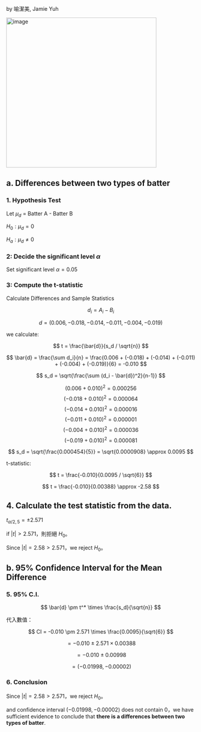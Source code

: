 by 喻潔美, Jamie Yuh

<img width="400" alt="image" src="https://github.com/user-attachments/assets/2e6ef1e4-b0f8-435b-9bda-84fc091f2486" />  



## a. Differences between two types of batter
### 1. Hypothesis Test
Let $\mu_d$ = Batter A - Batter B

$H_0: \mu_d = 0 \quad$

$H_a: \mu_d \neq 0 \quad$

### 2: Decide the significant level $\alpha$
Set significant level $\alpha = 0.05$

### 3: Compute the t-statistic
Calculate Differences and Sample Statistics

$$
d_i = A_i - B_i
$$

$$
d = (0.006, -0.018, -0.014, -0.011, -0.004, -0.019)
$$

we calculate:

$$
t = \frac{\bar{d}}{s_d / \sqrt{n}}
$$

$$
\bar{d} = \frac{\sum d_i}{n} = \frac{0.006 + (-0.018) + (-0.014) + (-0.011) + (-0.004) + (-0.019)}{6} = -0.010
$$

$$
s_d = \sqrt{\frac{\sum (d_i - \bar{d})^2}{n-1}}
$$

$$
(0.006 + 0.010)^2 = 0.000256
$$
$$
(-0.018 + 0.010)^2 = 0.000064
$$
$$
(-0.014 + 0.010)^2 = 0.000016
$$
$$
(-0.011 + 0.010)^2 = 0.000001
$$
$$
(-0.004 + 0.010)^2 = 0.000036
$$
$$
(-0.019 + 0.010)^2 = 0.000081
$$


$$
s_d = \sqrt{\frac{0.000454}{5}} = \sqrt{0.0000908} \approx 0.0095
$$

t-statistic:

$$
t = \frac{-0.010}{0.0095 / \sqrt{6}}
$$

$$
t = \frac{-0.010}{0.00388} \approx -2.58
$$

## 4. Calculate the test statistic from the data.
$t_{\alpha/2,5} = \pm 2.571$

if $|t| > 2.571$，則拒絕 $H_0$。

Since $|t| = 2.58 > 2.571$，we reject $H_0$。




## **b. 95% Confidence Interval for the Mean Difference**  

### 5. 95\% C.I.
$$
\bar{d} \pm t^* \times \frac{s_d}{\sqrt{n}}
$$

代入數值：

$$
CI = -0.010 \pm 2.571 \times \frac{0.0095}{\sqrt{6}}
$$

$$
= -0.010 \pm 2.571 \times 0.00388
$$

$$
= -0.010 \pm 0.00998
$$

$$
= (-0.01998, -0.00002)
$$

### 6. Conclusion
Since $|t| = 2.58 > 2.571$，we reject $H_0$。

and confidence interval $(-0.01998, -0.00002)$ does not contain $0$，we have sufficient evidence to conclude that **there is a differences between two types of batter**.
